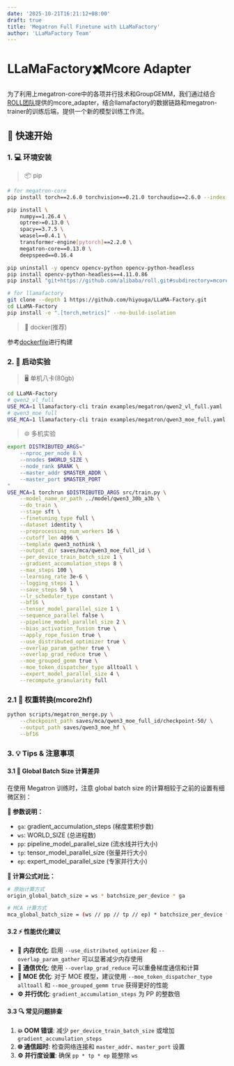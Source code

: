 ```yaml
---
date: '2025-10-21T16:21:12+08:00'
draft: true
title: 'Megatron Full Finetune with LLaMaFactory'
author: 'LLaMaFactory Team'
---
```

# LLaMaFactory✖️Mcore Adapter
为了利用上megatron-core中的各项并行技术和GroupGEMM，我们通过结合[ROLL团队](https://github.com/alibaba/ROLL)提供的mcore_adapter，结合llamafactory的数据链路和megatron-trainer的训练后端，提供一个新的模型训练工作流。


## 🚀 快速开始

### 1. 💻 环境安装
> 📦 pip
```bash
# for megatron-core
pip install torch==2.6.0 torchvision==0.21.0 torchaudio==2.6.0 --index-url https://download.pytorch.org/whl/cu124

pip install \
    numpy==1.26.4 \
    optree>=0.13.0 \
    spacy==3.7.5 \
    weasel==0.4.1 \
    transformer-engine[pytorch]==2.2.0 \
    megatron-core==0.13.0 \
    deepspeed==0.16.4 

pip uninstall -y opencv opencv-python opencv-python-headless
pip install opencv-python-headless==4.11.0.86
pip install "git+https://github.com/alibaba/roll.git#subdirectory=mcore_adapter"

# for llamafactory
git clone --depth 1 https://github.com/hiyouga/LLaMA-Factory.git
cd LLaMA-Factory
pip install -e ".[torch,metrics]" --no-build-isolation
```
> 🐳 docker(推荐)

参考[dockerfile](https://github.com/Kuangdd01/LLaMA-Factory-X/blob/1cef3e5f3d06146442c60bedbb88af529f174512/docker/docker-cuda/Dockerfile.megatron)进行构建

### 2. 🎯 启动实验
> 🖥️ 单机八卡(80gb)
```bash
cd LLaMA-Factory
# qwen2_vl_full
USE_MCA=1 llamafactory-cli train examples/megatron/qwen2_vl_full.yaml
# qwen3_moe_full
USE_MCA=1 llamafactory-cli train examples/megatron/qwen3_moe_full.yaml
```
> 🌐 多机实验
```bash
export DISTRIBUTED_ARGS="
    --nproc_per_node 8 \
    --nnodes $WORLD_SIZE \
    --node_rank $RANK \
    --master_addr $MASTER_ADDR \
    --master_port $MASTER_PORT
"
USE_MCA=1 torchrun $DISTRIBUTED_ARGS src/train.py \
    --model_name_or_path ../model/qwen3_30b_a3b \
    --do_train \
    --stage sft \
    --finetuning_type full \
    --dataset identity \
    --preprocessing_num_workers 16 \
    --cutoff_len 4096 \
    --template qwen3_nothink \
    --output_dir saves/mca/qwen3_moe_full_id \
    --per_device_train_batch_size 1 \
    --gradient_accumulation_steps 8 \
    --max_steps 100 \
    --learning_rate 3e-6 \
    --logging_steps 1 \
    --save_steps 50 \
    --lr_scheduler_type constant \
    --bf16 \
    --tensor_model_parallel_size 1 \
    --sequence_parallel false \
    --pipeline_model_parallel_size 2 \
    --bias_activation_fusion true \
    --apply_rope_fusion true \
    --use_distributed_optimizer true \
    --overlap_param_gather true \
    --overlap_grad_reduce true \
    --moe_grouped_gemm true \
    --moe_token_dispatcher_type alltoall \
    --expert_model_parallel_size 4 \
    --recompute_granularity full
```

### 2.1 🔄 权重转换(mcore2hf)
```bash
python scripts/megatron_merge.py \
    --checkpoint_path saves/mca/qwen3_moe_full_id/checkpoint-50/ \
    --output_path saves/qwen3_moe_hf \
    --bf16
```

### 3. 💡 Tips & 注意事项

#### 3.1 📐 Global Batch Size 计算差异
在使用 Megatron 训练时，注意 global batch size 的计算相较于之前的设置有细微区别：

**📌 参数说明：**
- `ga`: gradient_accumulation_steps (梯度累积步数)
- `ws`: WORLD_SIZE (总进程数)
- `pp`: pipeline_model_parallel_size (流水线并行大小)
- `tp`: tensor_model_parallel_size (张量并行大小)
- `ep`: expert_model_parallel_size (专家并行大小)

**🔢 计算公式对比：**
```bash
# 原始计算方式
origin_global_batch_size = ws * batchsize_per_device * ga

# MCA 计算方式
mca_global_batch_size = (ws // pp // tp // ep) * batchsize_per_device * ga 
```

#### 3.2 ⚡ 性能优化建议
- **💾 内存优化**: 启用 `--use_distributed_optimizer` 和 `--overlap_param_gather` 可以显著减少内存使用
- **📡 通信优化**: 使用 `--overlap_grad_reduce` 可以重叠梯度通信和计算
- **🔧 MOE 优化**: 对于 MOE 模型，建议使用 `--moe_token_dispatcher_type alltoall` 和 `--moe_grouped_gemm true` 获得更好的性能
- **⚙️ 并行优化**: `gradient_accumulation_steps` 为 PP 的整数倍

#### 3.3 🔍 常见问题排查
1. **💥 OOM 错误**: 减少 `per_device_train_batch_size` 或增加 `gradient_accumulation_steps`
2. **🌐 通信超时**: 检查网络连接和 `master_addr`、`master_port` 设置
3. **⚙️ 并行度设置**: 确保 `pp * tp * ep` 能整除 `ws`
